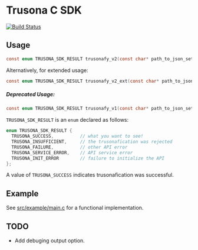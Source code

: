 # Trusona C SDK

[![Build Status](https://travis-ci.com/lighthauz/trusona-ceee-sdk.svg?token=ERoqgs7tKf7xAGTsABr8&branch=master)](https://travis-ci.com/lighthauz/trusona-ceee-sdk)


## Usage

```c
const enum TRUSONA_SDK_RESULT trusonafy_v2(const char* path_to_json_settings, const char* valid_user_identifier);
```

Alternatively, for extended usage:

```c
const enum TRUSONA_SDK_RESULT trusonafy_v2_ext(const char* path_to_json_settings, const char* valid_user_identifier, const bool prompt, const bool user_presence);
```

##### Deprecated Usage:

```c
const enum TRUSONA_SDK_RESULT trusonafy_v1(const char* path_to_json_settings, const char* email_or_trusona_id);
```


`TRUSONA_SDK_RESULT` is an `enum` declared as follows:

```c
enum TRUSONA_SDK_RESULT {
  TRUSONA_SUCCESS,          // what you want to see!
  TRUSONA_INSUFFICIENT,     // the trusonafication was rejected
  TRUSONA_FAILURE,          // other API error
  TRUSONA_SERVICE_ERROR,    // API service error
  TRUSONA_INIT_ERROR        // failure to initialize the API
};
```

A value of `TRUSONA_SUCCESS` indicates trusonafication was successful.


## Example 

See [src/example/main.c](https://github.com/lighthauz/trusona-ceee-sdk/blob/master/src/example/main.c) for a functional implementation.

## TODO

- Add debuging output option.




